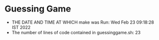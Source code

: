 # Guessing Game
- THE DATE AND TIME AT WHICH make was Run: Wed Feb 23 09:18:28 IST 2022
- The number of lines of code contained in guessinggame.sh: 23
